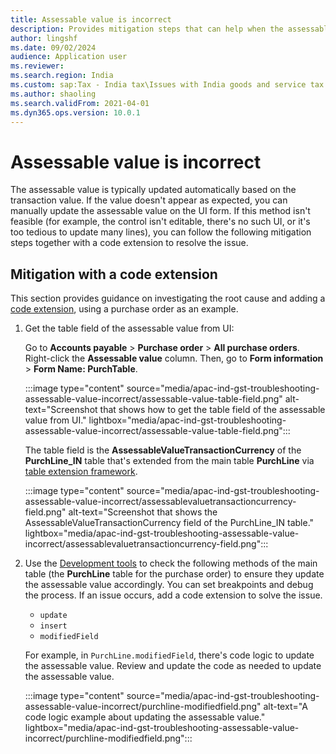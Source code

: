 ```yaml
---
title: Assessable value is incorrect
description: Provides mitigation steps that can help when the assessable value is incorrect.
author: lingshf
ms.date: 09/02/2024
audience: Application user
ms.reviewer:
ms.search.region: India 
ms.custom: sap:Tax - India tax\Issues with India goods and service tax (IN GST)
ms.author: shaoling
ms.search.validFrom: 2021-04-01
ms.dyn365.ops.version: 10.0.1
---
```

# Assessable value is incorrect

The assessable value is typically updated automatically based on the transaction value. If the value doesn't appear as expected, you can manually update the assessable value on the UI form. If this method isn't feasible (for example, the control isn't editable, there's no such UI, or it's too tedious to update many lines), you can follow the following mitigation steps together with a code extension to resolve the issue.

## Mitigation with a code extension

This section provides guidance on investigating the root cause and adding a [code extension](/dynamics365/fin-ops-core/dev-itpro/extensibility/writing-extensible-code), using a purchase order as an example.

1. Get the table field of the assessable value from UI:

   Go to **Accounts payable** > **Purchase order** > **All purchase orders**. Right-click the **Assessable value** column. Then, go to **Form information** > **Form Name: PurchTable**.

   :::image type="content" source="media/apac-ind-gst-troubleshooting-assessable-value-incorrect/assessable-value-table-field.png" alt-text="Screenshot that shows how to get the table field of the assessable value from UI." lightbox="media/apac-ind-gst-troubleshooting-assessable-value-incorrect/assessable-value-table-field.png":::

   The table field is the **AssessableValueTransactionCurrency** of the **PurchLine_IN** table that's extended from the main table **PurchLine** via [table extension framework](https://daxonline.org/9-table-extension-framework.html).

   :::image type="content" source="media/apac-ind-gst-troubleshooting-assessable-value-incorrect/assessablevaluetransactioncurrency-field.png" alt-text="Screenshot that shows the AssessableValueTransactionCurrency field of the PurchLine_IN table." lightbox="media/apac-ind-gst-troubleshooting-assessable-value-incorrect/assessablevaluetransactioncurrency-field.png":::

2. Use the [Development tools](/dynamics365/fin-ops-core/dev-itpro/dev-tools/development-tools-overview) to check the following methods of the main table (the **PurchLine** table for the purchase order) to ensure they update the assessable value accordingly. You can set breakpoints and debug the process. If an issue occurs, add a code extension to solve the issue.

    - `update`
    - `insert`
    - `modifiedField`

    For example, in `PurchLine.modifiedField`, there's code logic to update the assessable value. Review and update the code as needed to update the assessable value.

    :::image type="content" source="media/apac-ind-gst-troubleshooting-assessable-value-incorrect/purchline-modifiedfield.png" alt-text="A code logic example about updating the assessable value." lightbox="media/apac-ind-gst-troubleshooting-assessable-value-incorrect/purchline-modifiedfield.png":::
